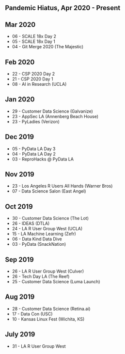 <!-- njnmdoc:  title="Events"  -->

## Pandemic Hiatus, Apr 2020 - Present

## Mar 2020

  * 06 - SCALE 18x Day 2
  * 05 - SCALE 18x Day 1
  * 04 - Git Merge 2020 (The Majestic)

## Feb 2020

  * 22 - CSP 2020 Day 2
  * 21 - CSP 2020 Day 1
  * 08 - AI in Research (UCLA)

## Jan 2020

  * 29 - Customer Data Science (Galvanize)
  * 23 - AppSec LA (Annenberg Beach House)
  * 23 - PyLadies (Verizon)

## Dec 2019

  * 05 - PyData LA Day 3
  * 04 - PyData LA Day 2
  * 03 - ReproHacks @ PyData LA

## Nov 2019

  * 23 - Los Angeles R Users All Hands (Warner Bros)
  * 07 - Data Science Salon (East Angel)

## Oct 2019

  * 30 - Customer Data Science (The Lot)
  * 26 - IDEAS (DTLA)
  * 24 - LA R User Group West (UCLA)
  * 15 - LA Machine Learning (Zefr)
  * 06 - Data Kind Data Dive
  * 03 - PyData (SnackNation)

## Sep 2019

  * 26 - LA R User Group West (Culver)
  * 26 - Tech Day LA (The Reef)
  * 25 - Customer Data Science (Luma Launch)

## Aug 2019

  * 28 - Customer Data Science (Retina.ai)
  * 17 - Data Con (USC)
  * 10 - Kansas Linux Fest (Wichita, KS)

## July 2019

  * 31 - LA R User Group West
